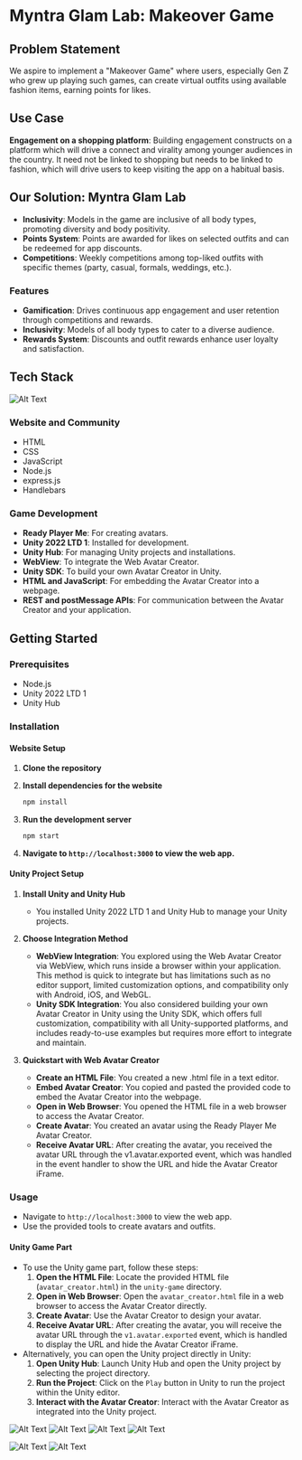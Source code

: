 # Myntra Glam Lab: Makeover Game

## Problem Statement
We aspire to implement a "Makeover Game" where users, especially Gen Z who grew up playing such games, can create virtual outfits using available fashion items, earning points for likes.

## Use Case
**Engagement on a shopping platform**: Building engagement constructs on a platform which will drive a connect and virality among younger audiences in the country. It need not be linked to shopping but needs to be linked to fashion, which will drive users to keep visiting the app on a habitual basis.

## Our Solution: Myntra Glam Lab
- **Inclusivity**: Models in the game are inclusive of all body types, promoting diversity and body positivity.
- **Points System**: Points are awarded for likes on selected outfits and can be redeemed for app discounts.
- **Competitions**: Weekly competitions among top-liked outfits with specific themes (party, casual, formals, weddings, etc.).

### Features
- **Gamification**: Drives continuous app engagement and user retention through competitions and rewards.
- **Inclusivity**: Models of all body types to cater to a diverse audience.
- **Rewards System**: Discounts and outfit rewards enhance user loyalty and satisfaction.

## Tech Stack
![Alt Text](https://github.com/ai5hakhan/GlamLab-coderellas/blob/main/images/WhatsApp%20Image%202024-07-15%20at%2010.19.31%20PM.jpeg)

### Website and Community
- HTML
- CSS
- JavaScript
- Node.js
- express.js
- Handlebars

### Game Development
- **Ready Player Me**: For creating avatars.
- **Unity 2022 LTD 1**: Installed for development.
- **Unity Hub**: For managing Unity projects and installations.
- **WebView**: To integrate the Web Avatar Creator.
- **Unity SDK**: To build your own Avatar Creator in Unity.
- **HTML and JavaScript**: For embedding the Avatar Creator into a webpage.
- **REST and postMessage APIs**: For communication between the Avatar Creator and your application.

## Getting Started

### Prerequisites
- Node.js
- Unity 2022 LTD 1
- Unity Hub

### Installation

#### Website Setup

1. **Clone the repository**
   

2. **Install dependencies for the website**
    ```bash
    npm install
    ```

3. **Run the development server**
    ```bash
    npm start
    ```

4. **Navigate to `http://localhost:3000` to view the web app.**

#### Unity Project Setup

1. **Install Unity and Unity Hub**
   - You installed Unity 2022 LTD 1 and Unity Hub to manage your Unity projects.

2. **Choose Integration Method**
   - **WebView Integration**: You explored using the Web Avatar Creator via WebView, which runs inside a browser within your application. This method is quick to integrate but has limitations such as no editor support, limited customization options, and compatibility only with Android, iOS, and WebGL.
   - **Unity SDK Integration**: You also considered building your own Avatar Creator in Unity using the Unity SDK, which offers full customization, compatibility with all Unity-supported platforms, and includes ready-to-use examples but requires more effort to integrate and maintain.

3. **Quickstart with Web Avatar Creator**
   - **Create an HTML File**: You created a new .html file in a text editor.
   - **Embed Avatar Creator**: You copied and pasted the provided code to embed the Avatar Creator into the webpage.
   - **Open in Web Browser**: You opened the HTML file in a web browser to access the Avatar Creator.
   - **Create Avatar**: You created an avatar using the Ready Player Me Avatar Creator.
   - **Receive Avatar URL**: After creating the avatar, you received the avatar URL through the v1.avatar.exported event, which was handled in the event handler to show the URL and hide the Avatar Creator iFrame.

### Usage
- Navigate to `http://localhost:3000` to view the web app.
- Use the provided tools to create avatars and outfits.
#### Unity Game Part
- To use the Unity game part, follow these steps:
  1. **Open the HTML File**: Locate the provided HTML file (`avatar_creator.html`) in the `unity-game` directory.
  2. **Open in Web Browser**: Open the `avatar_creator.html` file in a web browser to access the Avatar Creator directly.
  3. **Create Avatar**: Use the Avatar Creator to design your avatar.
  4. **Receive Avatar URL**: After creating the avatar, you will receive the avatar URL through the `v1.avatar.exported` event, which is handled to display the URL and hide the Avatar Creator iFrame.
- Alternatively, you can open the Unity project directly in Unity:
  1. **Open Unity Hub**: Launch Unity Hub and open the Unity project by selecting the project directory.
  2. **Run the Project**: Click on the `Play` button in Unity to run the project within the Unity editor.
  3. **Interact with the Avatar Creator**: Interact with the Avatar Creator as integrated into the Unity project.

![Alt Text](https://github.com/ai5hakhan/GlamLab-coderellas/blob/main/images/61d6de4d-28d8-402f-a700-3ca73f33bde3.jfif)
![Alt Text](https://github.com/ai5hakhan/GlamLab-coderellas/blob/main/images/8759f231-1606-45c0-b293-664a9821ffca.jfif)
![Alt Text](https://github.com/ai5hakhan/GlamLab-coderellas/blob/main/images/WhatsApp%20Image%202024-07-15%20at%2010.19.30%20PM.jpeg)
![Alt Text](https://github.com/ai5hakhan/GlamLab-coderellas/blob/main/images/WhatsApp%20Image%202024-07-15%20at%2010.19.31%20PM.jpeg)

![Alt Text](https://github.com/ai5hakhan/GlamLab-coderellas/blob/main/images/dee1438d-fd63-4cff-8028-bb18b6664d66.jfif)
![Alt Text](https://github.com/your-username/your-repo-name/raw/main/images/your-image-file.png)


